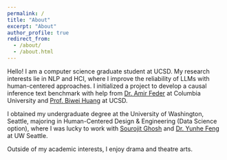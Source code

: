 ```yaml
---
permalink: /
title: "About"
excerpt: "About"
author_profile: true
redirect_from: 
  - /about/
  - /about.html
---
```


Hello! I am a computer science graduate student at UCSD. My research interests lie in NLP and HCI, where I improve the reliability of LLMs with human-centered approaches. I initialized a project to develop a causal inference text benchmark with help from <a href = "https://www.amirfeder.com/">Dr. Amir Feder</a> at Columbia University and <a href = "https://biweihuang.com/">Prof. Biwei Huang</a> at UCSD.

I obtained my undergraduate degree at the University of Washington, Seattle, majoring in Human-Centered Design & Engineering (Data Science option), where I was lucky to work with <a href = "https://sourojitghosh.github.io/">Sourojit Ghosh</a> and <a href = "https://yunhefeng.me/">Dr. Yunhe Feng</a> at UW Seattle. 

Outside of my academic interests, I enjoy drama and theatre arts.
